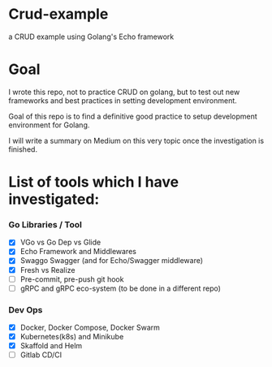 # Crud-example

a CRUD example using Golang's Echo framework

# Goal

I wrote this repo, not to practice CRUD on golang, but to test out new frameworks and best practices in setting development environment.

Goal of this repo is to find a definitive good practice to setup development environment for Golang.

I will write a summary on Medium on this very topic once the investigation is finished.

# List of tools which I have investigated:

### Go Libraries / Tool

-  [X] VGo vs Go Dep vs Glide
-  [X] Echo Framework and Middlewares
-  [X] Swaggo Swagger (and for Echo/Swagger middleware)
-  [X] Fresh vs Realize
-  [ ] Pre-commit, pre-push git hook
-  [ ] gRPC and gRPC eco-system (to be done in a different repo)

### Dev Ops

-  [X] Docker, Docker Compose, Docker Swarm
-  [X] Kubernetes(k8s) and Minikube
-  [X] Skaffold and Helm
-  [ ] Gitlab CD/CI
